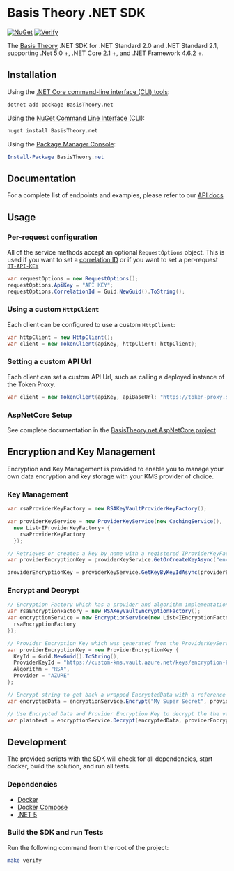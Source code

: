 # Basis Theory .NET SDK

[![NuGet](https://img.shields.io/nuget/v/basistheory.net.svg)](https://www.nuget.org/packages/BasisTheory.net/)
[![Verify](https://github.com/Basis-Theory/basistheory-dotnet/actions/workflows/verify.yml/badge.svg)](https://github.com/Basis-Theory/basistheory-dotnet/actions/workflows/verify.yml)

The [Basis Theory](https://basistheory.com/) .NET SDK for .NET Standard 2.0 and .NET Standard 2.1, supporting .Net 5.0 +, .NET Core 2.1 +, and .NET Framework 4.6.2 +.

## Installation

Using the [.NET Core command-line interface (CLI) tools](https://docs.microsoft.com/en-us/dotnet/core/tools/):

```sh
dotnet add package BasisTheory.net
```

Using the [NuGet Command Line Interface (CLI)](https://docs.microsoft.com/en-us/nuget/tools/nuget-exe-cli-reference):

```sh
nuget install BasisTheory.net
```

Using the [Package Manager Console](https://docs.microsoft.com/en-us/nuget/tools/package-manager-console):

```powershell
Install-Package BasisTheory.net
```

## Documentation

For a complete list of endpoints and examples, please refer to our [API docs](https://docs.basistheory.com/api-reference/?csharp#introduction)

## Usage

### Per-request configuration

All of the service methods accept an optional `RequestOptions` object. This is
used if you want to set a [correlation ID](https://docs.basistheory.com/api-reference/?csharp#request-correlation) or if you want to set a per-request [`BT-API-KEY`](https://docs.basistheory.com/api-reference/?csharp#authentication)

```csharp
var requestOptions = new RequestOptions();
requestOptions.ApiKey = "API KEY";
requestOptions.CorrelationId = Guid.NewGuid().ToString();
```

### Using a custom `HttpClient`

Each client can be configured to use a custom `HttpClient`:

```csharp
var httpClient = new HttpClient();
var client = new TokenClient(apiKey, httpClient: httpClient);
```

### Setting a custom API Url

Each client can set a custom API Url, such as calling a deployed instance of the Token Proxy.

```csharp
var client = new TokenClient(apiKey, apiBaseUrl: "https://token-proxy.somedomain.com");
```

### AspNetCore Setup

See complete documentation in the [BasisTheory.net.AspNetCore project](https://github.com/Basis-Theory/basistheory-dotnet/tree/master/src/BasisTheory.net.AspNetCore)

## Encryption and Key Management

Encryption and Key Management is provided to enable you to manage your own data encryption and key storage with your KMS provider of choice.

### Key Management

```csharp
var rsaProviderKeyFactory = new RSAKeyVaultProviderKeyFactory();

var providerKeyService = new ProviderKeyService(new CachingService(), 
  new List<IProviderKeyFactory> { 
    rsaProviderKeyFactory 
  });

// Retrieves or creates a key by name with a registered IProviderKeyFactory for the provided provider and algorithm
var providerEncryptionKey = providerKeyService.GetOrCreateKeyAsync("encryption-key", "AZURE", "RSA");

providerEncryptionKey = providerKeyService.GetKeyByKeyIdAsync(providerEncryptionKey.KeyId);
```

### Encrypt and Decrypt

```csharp
// Encryption Factory which has a provider and algorithm implementation for the ProviderEncryptionKey
var rsaEncryptionFactory = new RSAKeyVaultEncryptionFactory();
var encryptionService = new EncryptionService(new List<IEncryptionFactory> { 
  rsaEncryptionFactory 
});

// Provider Encryption Key which was generated from the ProviderKeyService
var providerEncryptionKey = new ProviderEncryptionKey {
  KeyId = Guid.NewGuid().ToString(),
  ProviderKeyId = "https://custom-kms.vault.azure.net/keys/encryption-key/809b10a3cedb83e83bbaeb5e8c762fab",
  Algorithm = "RSA",
  Provider = "AZURE"
};

// Encrypt string to get back a wrapped EncryptedData with a reference to the ProvderEncryptionKey
var encryptedData = encryptionService.Encrypt("My Super Secret", providerEncryptionKey);

// Use Encrypted Data and Provider Encryption Key to decrypt the the value and get back the original plaintext
var plaintext = encryptionService.Decrypt(encryptedData, providerEncryptionKey);
```

## Development

The provided scripts with the SDK will check for all dependencies, start docker, build the solution, and run all tests.

### Dependencies
- [Docker](https://www.docker.com/products/docker-desktop)
- [Docker Compose](https://www.docker.com/products/docker-desktop)
- [.NET 5](https://dotnet.microsoft.com/download/dotnet/5.0)

### Build the SDK and run Tests

Run the following command from the root of the project:

```sh
make verify
```
